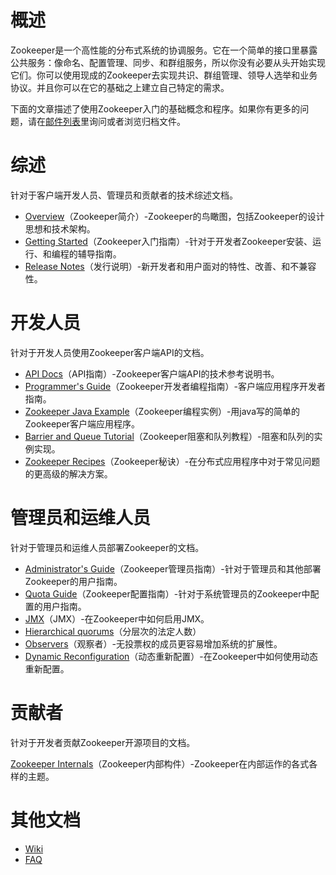 # 概述

Zookeeper是一个高性能的分布式系统的协调服务。它在一个简单的接口里暴露公共服务：像命名、配置管理、同步、和群组服务，所以你没有必要从头开始实现它们。你可以使用现成的Zookeeper去实现共识、群组管理、领导人选举和业务协议。并且你可以在它的基础之上建立自己特定的需求。

下面的文章描述了使用Zookeeper入门的基础概念和程序。如果你有更多的问题，请在[邮件列表](http://zookeeper.apache.org/mailing_lists.html)里询问或者浏览归档文件。

# 综述

针对于客户端开发人员、管理员和贡献者的技术综述文档。

* [Overview]()（Zookeeper简介）-Zookeeper的鸟瞰图，包括Zookeeper的设计思想和技术架构。
* [Getting Started]()（Zookeeper入门指南）-针对于开发者Zookeeper安装、运行、和编程的辅导指南。
* [Release Notes]()（发行说明）-新开发者和用户面对的特性、改善、和不兼容性。

# 开发人员

针对于开发人员使用Zookeeper客户端API的文档。

* [API Docs]()（API指南）-Zookeeper客户端API的技术参考说明书。
* [Programmer's Guide]()（Zookeeper开发者编程指南）-客户端应用程序开发者指南。
* [Zookeeper Java Example]()（Zookeeper编程实例）-用java写的简单的Zookeeper客户端应用程序。
* [Barrier and Queue Tutorial]()（Zookeeper阻塞和队列教程）-阻塞和队列的实例实现。
* [Zookeeper Recipes]()（Zookeeper秘诀）-在分布式应用程序中对于常见问题的更高级的解决方案。

# 管理员和运维人员

针对于管理员和运维人员部署Zookeeper的文档。

* [Administrator's Guide]()（Zookeeper管理员指南）-针对于管理员和其他部署Zookeeper的用户指南。
* [Quota Guide]()（Zookeeper配置指南）-针对于系统管理员的Zookeeper中配置的用户指南。
* [JMX]()（JMX）-在Zookeeper中如何启用JMX。
* [Hierarchical quorums]()（分层次的法定人数）
* [Observers]()（观察者）-无投票权的成员更容易增加系统的扩展性。
* [Dynamic Reconfiguration]()（动态重新配置）-在Zookeeper中如何使用动态重新配置。

# 贡献者

针对于开发者贡献Zookeeper开源项目的文档。

[Zookeeper Internals]()（Zookeeper内部构件）-Zookeeper在内部运作的各式各样的主题。

# 其他文档

* [Wiki](https://cwiki.apache.org/confluence/display/ZOOKEEPER)
* [FAQ](https://cwiki.apache.org/confluence/display/ZOOKEEPER/FAQ)

